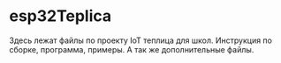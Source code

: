 # esp32Teplica
Здесь лежат файлы по проекту IoT теплица для школ. Инструкция по сборке, программа, примеры. А так же дополнительные файлы.

